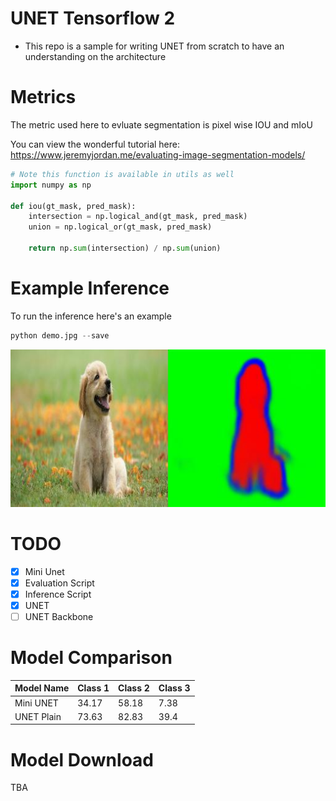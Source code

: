 # UNET Tensorflow 2 
- This repo is a sample for writing UNET from scratch to have an understanding on the architecture

# Metrics
The metric used here to evluate segmentation is pixel wise IOU and mIoU

You can view the wonderful tutorial here: https://www.jeremyjordan.me/evaluating-image-segmentation-models/
```python
# Note this function is available in utils as well
import numpy as np

def iou(gt_mask, pred_mask):
    intersection = np.logical_and(gt_mask, pred_mask)
    union = np.logical_or(gt_mask, pred_mask)
    
    return np.sum(intersection) / np.sum(union)
```

# Example Inference
To run the inference here's an example
```python
python demo.jpg --save
```

![example](results/demo.jpg)

# TODO
- [x] Mini Unet
- [x] Evaluation Script
- [x] Inference Script
- [x] UNET
- [ ] UNET Backbone

# Model Comparison
| Model Name | Class 1 | Class 2 | Class 3 |
|------------|---------|---------|---------|
| Mini UNET  | 34.17   | 58.18   | 7.38    |
| UNET Plain | 73.63   | 82.83   | 39.4    |

# Model Download
TBA